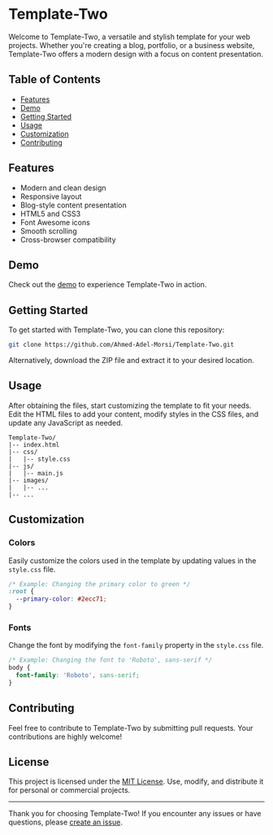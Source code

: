 # Template-Two

Welcome to Template-Two, a versatile and stylish template for your web projects. Whether you're creating a blog, portfolio, or a business website, Template-Two offers a modern design with a focus on content presentation.

## Table of Contents

- [Features](#features)
- [Demo](#demo)
- [Getting Started](#getting-started)
- [Usage](#usage)
- [Customization](#customization)
- [Contributing](#contributing)

## Features

- Modern and clean design
- Responsive layout
- Blog-style content presentation
- HTML5 and CSS3
- Font Awesome icons
- Smooth scrolling
- Cross-browser compatibility

## Demo

Check out the [demo](https://ahmed-adel-morsi.github.io/Template-Two/) to experience Template-Two in action.

## Getting Started

To get started with Template-Two, you can clone this repository:

```bash
git clone https://github.com/Ahmed-Adel-Morsi/Template-Two.git
```

Alternatively, download the ZIP file and extract it to your desired location.

## Usage

After obtaining the files, start customizing the template to fit your needs. Edit the HTML files to add your content, modify styles in the CSS files, and update any JavaScript as needed.

```plaintext
Template-Two/
|-- index.html
|-- css/
|   |-- style.css
|-- js/
|   |-- main.js
|-- images/
|   |-- ...
|-- ...
```

## Customization

### Colors

Easily customize the colors used in the template by updating values in the `style.css` file.

```css
/* Example: Changing the primary color to green */
:root {
  --primary-color: #2ecc71;
}
```

### Fonts

Change the font by modifying the `font-family` property in the `style.css` file.

```css
/* Example: Changing the font to 'Roboto', sans-serif */
body {
  font-family: 'Roboto', sans-serif;
}
```

## Contributing

Feel free to contribute to Template-Two by submitting pull requests. Your contributions are highly welcome!

## License

This project is licensed under the [MIT License](LICENSE). Use, modify, and distribute it for personal or commercial projects.

---

Thank you for choosing Template-Two! If you encounter any issues or have questions, please [create an issue](https://github.com/Ahmed-Adel-Morsi/Template-Two/issues).
